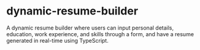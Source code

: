 # dynamic-resume-builder
A dynamic resume builder where users can input personal details, education, work experience, and skills through a form, and have a resume generated in real-time using TypeScript.

